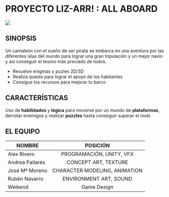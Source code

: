 # PROYECTO LIZ-ARR! : ALL ABOARD

![](https://i.pinimg.com/originals/64/66/08/64660854c12383839041612087b146cd.jpg)

## SINOPSIS
Un camaleón con el sueño de ser pirata se embarca en una aventura por las diferentes islas del mundo para lograr una gran tripulación y un mejor navío  y así conseguir el tesoro más preciado de todos. 

* Resuelve enigmas y puzles 2D/3D
* Realiza quests para lograr el apoyo de los habitantes
* Consigue los recursos para mejorar tu barco


## CARACTERÍSTICAS
Uso de **habilidades** y **lógica** para moverse por un mundo de **plataformas**, derrotar enemigos  y realizar **puzzles** hasta conseguir superar el nivel. 


## EL EQUIPO
| NOMBRE       | POSICIÓN       |
| ------------- |:-------------:| 
| Alex Rivero     | PROGRAMACIÓN, UNITY, VFX |
| Andrea Pallarés | CONCEPT ART, TEXTURE      |
| José Mª Moreno | CHARACTER MODELING, ANIMATION |
| Rubén Navarro | ENVIRONMENT ART, SOUND |
| Weikend | Game Design |
